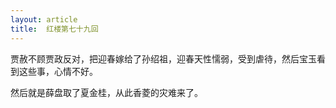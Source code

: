 ```yaml
---
layout: article
title:  红楼第七十九回
---
```


 贾赦不顾贾政反对，把迎春嫁给了孙绍祖，迎春天性懦弱，受到虐待，然后宝玉看到这些事，心情不好。

 然后就是薛盘取了夏金桂，从此香菱的灾难来了。